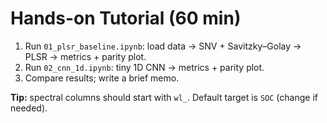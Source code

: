 # Hands-on Tutorial (60 min)
1) Run `01_plsr_baseline.ipynb`: load data → SNV + Savitzky–Golay → PLSR → metrics + parity plot.
2) Run `02_cnn_1d.ipynb`: tiny 1D CNN → metrics + parity plot.
3) Compare results; write a brief memo.

**Tip:** spectral columns should start with `wl_`. Default target is `SOC` (change if needed).
